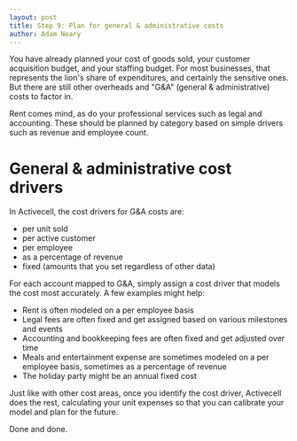 ```yaml
---
layout: post
title: Step 9: Plan for general & administrative costs
author: Adam Neary
---
```


You have already planned your cost of goods sold, your customer acquisition budget, and your staffing budget. For most businesses, that represents the lion's share of expenditures, and certainly the sensitive ones. But there are still other overheads and "G&A" (general & administrative) costs to factor in.

Rent comes mind, as do your professional services such as legal and accounting. These should be planned by category based on simple drivers such as revenue and employee count.

# General & administrative cost drivers

In Activecell, the cost drivers for G&A costs are:

* per unit sold
* per active customer
* per employee
* as a percentage of revenue
* fixed (amounts that you set regardless of other data)

For each account mapped to G&A, simply assign a cost driver that models the cost most accurately. A few examples might help:

* Rent is often modeled on a per employee basis
* Legal fees are often fixed and get assigned based on various milestones and events
* Accounting and bookkeeping fees are often fixed and get adjusted over time
* Meals and entertainment expense are sometimes modeled on a per employee basis, sometimes as a percentage of revenue
* The holiday party might be an annual fixed cost

Just like with other cost areas, once you identify the cost driver, Activecell does the rest, calculating your unit expenses so that you can calibrate your model and plan for the future.

Done and done.
